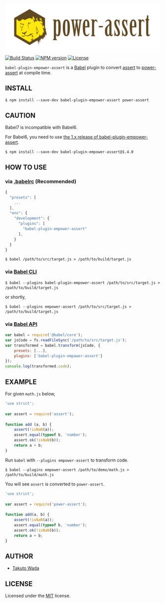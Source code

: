 [![power-assert][power-assert-banner]][power-assert-url]

[![Build Status][travis-image]][travis-url]
[![NPM version][npm-image]][npm-url]
[![License][license-image]][license-url]


`babel-plugin-empower-assert` is a [Babel](https://babeljs.io/) plugin to convert [assert](https://nodejs.org/api/assert.html) to [power-assert](https://github.com/power-assert-js/power-assert) at compile time.


INSTALL
---------------------------------------

```
$ npm install --save-dev babel-plugin-empower-assert power-assert
```


CAUTION
---------------------------------------

Babel7 is incompatible with Babel6.

For Babel6, you need to use [the 1.x release of babel-plugin-empower-assert](https://github.com/power-assert-js/babel-plugin-empower-assert/tree/v1.4.0).

```
$ npm install --save-dev babel-plugin-empower-assert@1.4.0
```


HOW TO USE
---------------------------------------


### via [.babelrc](http://babeljs.io/docs/usage/babelrc/) (Recommended)

```javascript
{
  "presets": [
    ...
  ],
  "env": {
    "development": {
      "plugins": [
        "babel-plugin-empower-assert"
      ],
    }
  }
}
```

```
$ babel /path/to/src/target.js > /path/to/build/target.js
```


### via [Babel CLI](http://babeljs.io/docs/usage/cli/)

```
$ babel --plugins babel-plugin-empower-assert /path/to/src/target.js > /path/to/build/target.js
```

or shortly,

```
$ babel --plugins empower-assert /path/to/src/target.js > /path/to/build/target.js
```


### via [Babel API](http://babeljs.io/docs/usage/api/)

```javascript
var babel = require('@babel/core');
var jsCode = fs.readFileSync('/path/to/src/target.js');
var transformed = babel.transform(jsCode, {
    presets: [...],
    plugins: ['babel-plugin-empower-assert']
});
console.log(transformed.code);
```


EXAMPLE
---------------------------------------

For given `math.js` below,

```javascript
'use strict';

var assert = require('assert');

function add (a, b) {
    assert(!isNaN(a));
    assert.equal(typeof b, 'number');
    assert.ok(!isNaN(b));
    return a + b;
}
```

Run `babel` with `--plugins empower-assert` to transform code.

```
$ babel --plugins empower-assert /path/to/demo/math.js > /path/to/build/math.js
```

You will see `assert` is converted to `power-assert`.

```javascript
'use strict';

var assert = require('power-assert');

function add(a, b) {
    assert(!isNaN(a));
    assert.equal(typeof b, 'number');
    assert.ok(!isNaN(b));
    return a + b;
}
```


AUTHOR
---------------------------------------
* [Takuto Wada](https://github.com/twada)


LICENSE
---------------------------------------
Licensed under the [MIT](https://github.com/power-assert-js/babel-plugin-empower-assert/blob/master/LICENSE) license.


[power-assert-url]: https://github.com/power-assert-js/power-assert
[power-assert-banner]: https://raw.githubusercontent.com/power-assert-js/power-assert-js-logo/master/banner/banner-official-fullcolor.png

[travis-url]: https://travis-ci.org/power-assert-js/babel-plugin-empower-assert
[travis-image]: https://secure.travis-ci.org/power-assert-js/babel-plugin-empower-assert.svg?branch=master

[npm-url]: https://npmjs.org/package/babel-plugin-empower-assert
[npm-image]: https://badge.fury.io/js/babel-plugin-empower-assert.svg

[license-url]: https://github.com/power-assert-js/babel-plugin-empower-assert/blob/master/LICENSE
[license-image]: https://img.shields.io/badge/license-MIT-brightgreen.svg
